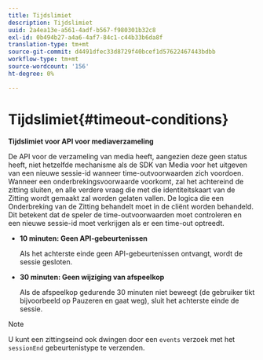 ```yaml
---
title: Tijdslimiet
description: Tijdslimiet
uuid: 2a4ea13e-a561-4adf-b567-f980301b32c8
exl-id: 0b494b27-a4a6-4af7-84c1-c44b33b6da8f
translation-type: tm+mt
source-git-commit: d4491dfec33d8729f40bcef1d57622467443bdbb
workflow-type: tm+mt
source-wordcount: '156'
ht-degree: 0%

---
```


# Tijdslimiet{#timeout-conditions}

**Tijdslimiet voor API voor mediaverzameling**

De API voor de verzameling van media heeft, aangezien deze geen status heeft, niet hetzelfde mechanisme als de SDK van Media voor het uitgeven van een nieuwe sessie-id wanneer time-outvoorwaarden zich voordoen. Wanneer een onderbrekingsvoorwaarde voorkomt, zal het achtereind de zitting sluiten, en alle verdere vraag die met die identiteitskaart van de Zitting wordt gemaakt zal worden gelaten vallen. De logica die een Onderbreking van de Zitting behandelt moet in de cliënt worden behandeld. Dit betekent dat de speler de time-outvoorwaarden moet controleren en een nieuwe sessie-id moet verkrijgen als er een time-out optreedt.

* **10 minuten: Geen API-gebeurtenissen**

   Als het achterste einde geen API-gebeurtenissen ontvangt, wordt de sessie gesloten.
* **30 minuten: Geen wijziging van afspeelkop**

   Als de afspeelkop gedurende 30 minuten niet beweegt (de gebruiker tikt bijvoorbeeld op Pauzeren en gaat weg), sluit het achterste einde de sessie.

>[!NOTE]
>
>U kunt een zittingseind ook dwingen door een `events` verzoek met het `sessionEnd` gebeurtenistype te verzenden.
